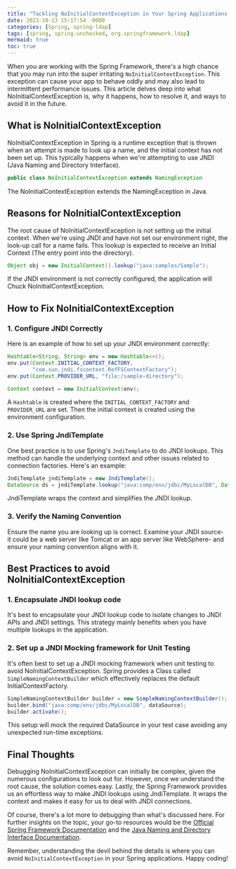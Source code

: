 ```yaml
---
title: "Tackling NoInitialContextException in Your Spring Applications: Understanding and Resolving It"
date: 2023-10-13 15:17:54 -0000
categories: [Spring, spring-ldap]
tags: [spring, spring-unchecked, org.springframework.ldap]
mermaid: true
toc: true
---
```


When you are working with the Spring Framework, there's a high chance that you may run into the super irritating `NoInitialContextException`. This exception can cause your app to behave oddly and may also lead to intermittent performance issues. This article delves deep into what NoInitialContextException is, why it happens, how to resolve it, and ways to avoid it in the future. 

## What is NoInitialContextException

NoInitialContextException in Spring is a runtime exception that is thrown when an attempt is made to look up a name, and the initial context has not been set up. This typically happens when we're attempting to use JNDI (Java Naming and Directory Interface). 

```java
public class NoInitialContextException extends NamingException
```
The NoInitialContextException extends the NamingException in Java. 

## Reasons for NoInitialContextException

The root cause of NoInitialContextException is not setting up the initial context. When we're using JNDI and have not set our environment right, the look-up call for a name fails. This lookup is expected to receive an Initial Context (The entry point into the directory). 

```java
Object obj = new InitialContext().lookup("java:samples/Sample");
```
If the JNDI environment is not correctly configured, the application will Chuck NoInitialContextException. 

## How to Fix NoInitialContextException 

### 1. Configure JNDI Correctly

Here is an example of how to set up your JNDI environment correctly:

```java
Hashtable<String, String> env = new Hashtable<>();
env.put(Context.INITIAL_CONTEXT_FACTORY, 
        "com.sun.jndi.fscontext.RefFSContextFactory");
env.put(Context.PROVIDER_URL, "file:/sample-directory");

Context context = new InitialContext(env);
```
A `Hashtable` is created where the `INITIAL_CONTEXT_FACTORY` and `PROVIDER_URL` are set. Then the initial context is created using the environment configuration.

### 2. Use Spring JndiTemplate

One best practice is to use Spring's `JndiTemplate` to do JNDI lookups. This method can handle the underlying context and other issues related to connection factories. Here's an example:

```java
JndiTemplate jndiTemplate = new JndiTemplate();
DataSource ds = jndiTemplate.lookup("java:comp/env/jdbc/MyLocalDB", DataSource.class);
```
JndiTemplate wraps the context and simplifies the JNDI lookup. 

### 3. Verify the Naming Convention

Ensure the name you are looking up is correct. Examine your JNDI source- it could be a web server like Tomcat or an app server like WebSphere- and ensure your naming convention aligns with it. 

## Best Practices to avoid NoInitialContextException 

### 1. Encapsulate JNDI lookup code 

It's best to encapsulate your JNDI lookup code to isolate changes to JNDI APIs and JNDI settings. This strategy mainly benefits when you have multiple lookups in the application. 

### 2. Set up a JNDI Mocking framework for Unit Testing

It's often best to set up a JNDI mocking framework when unit testing to avoid NoInitialContextException. Spring provides a Class called `SimpleNamingContextBuilder` which effectively replaces the default InitialContextFactory. 

```java
SimpleNamingContextBuilder builder = new SimpleNamingContextBuilder();
builder.bind("java:comp/env/jdbc/MyLocalDB", dataSource);
builder.activate();
```
This setup will mock the required DataSource in your test case avoiding any unexpected run-time exceptions. 

## Final Thoughts 

Debugging NoInitialContextException can initially be complex, given the numerous configurations to look out for. However, once we understand the root cause, the solution comes easy. Lastly, the Spring Framework provides us an effortless way to make JNDI lookups using JndiTemplate. It wraps the context and makes it easy for us to deal with JNDI connections.

Of course, there's a lot more to debugging than what's discussed here. For further insights on the topic, your go-to resources would be the [Official Spring Framework Documentation](https://spring.io/docs) and the [Java Naming and Directory Interface Documentation](https://docs.oracle.com/javase/jndi/).

Remember, understanding the devil behind the details is where you can avoid `NoInitialContextException` in your Spring applications. Happy coding!
